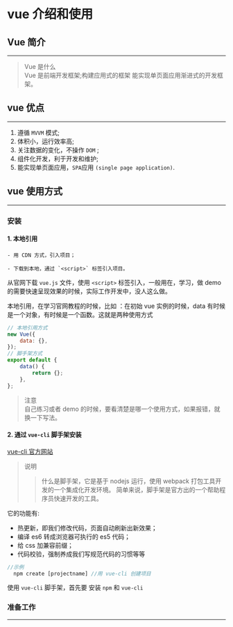 # vue 介绍和使用

## Vue 简介

<hr>

> Vue 是什么 <br>
> Vue 是前端开发框架;构建应用式的框架 能实现单页面应用渐进式的开发框架。

## vue 优点

<hr>

1. 遵循 `MVVM` 模式;
2. 体积小，运行效率高;
3. 关注数据的变化，不操作 `DOM` ;
4. 组件化开发，利于开发和维护;
5. 能实现单页面应用，`SPA`应用 `(single page application)`.

## vue 使用方式

<hr>

### 安装

#### 1. 本地引用

```
- 用 CDN 方式，引入项目；

- 下载到本地，通过 `<script>` 标签引入项目。
```

从官网下载 `vue.js` 文件，使用 `<script>` 标签引入，一般用在，学习，做 demo 的需要快速呈现效果的时候，实际工作开发中，没人这么做。

本地引用，在学习官网教程的时候，比如 ：在初始 vue 实例的时候，data 有时候是一个对象，有时候是一个函数。这就是两种使用方式

```js
// 本地引用方式
new Vue({
    data: {},
});
// 脚手架方式
export default {
    data() {
        return {};
    },
};
```

> 注意<br>
> 自己练习或者 demo 的时候，要看清楚是哪一个使用方式，如果报错，就换一下写法。

#### 2. 通过 `vue-cli` 脚手架安装

[vue-cli 官方网站](https://cli.vuejs.org/zh/)

> 说明
>
> > 什么是脚手架，它是基于 nodejs 运行，使用 webpack 打包工具开发的一个集成化开发环境。 简单来说，脚手架是官方出的一个帮助程序员快速开发的工具。

它的功能有:

-   热更新，即我们修改代码，页面自动刷新出新效果；
-   编译 es6 转成浏览器可执行的 es5 代码；
-   给 css 加兼容前缀；
-   代码校验，强制养成我们写规范代码的习惯等等

```js
//示例
  npm create [projectname] //用 vue-cli 创建项目
```

使用 `vue-cli` 脚手架，首先要 安装 `npm` 和 `vue-cli`

<h3>准备工作</h3>
<hr>
